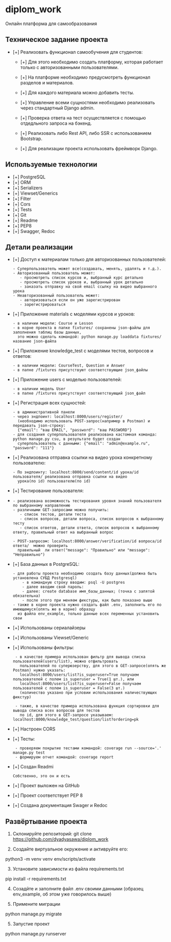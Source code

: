 # diplom_work

Онлайн платформа для самообразования

## Техническое задание проекта

- [+] Реализовать функционал самообучения для студентов:

    - [+] Для этого необходимо создать платформу, которая работает только с авторизованными пользователями.

    - [+] На платформе необходимо предусмотреть функционал разделов и материалов.

    - [+] Для каждого материала можно добавить тесты.

    - [+] Управление всеми сущностями необходимо реализовать через стандартный Django admin.

    - [+] Проверка ответа на тест осуществляется с помощью отдедльного запроса на бэкенд.

    - [+] Реализовать либо Rest API, либо SSR с использованием Bootstrap.

    - [+] Для реализации проекта использовать фреймворк Django.

## Используемые технологии

- [+] PostgreSQL
- [+] ORM
- [+] Serializers
- [+] Viewset/Generics
- [+] Filter
- [+] Cors
- [+] Tests
- [+] Git
- [+] Readme
- [+] PEP8
- [+] Swagger, Redoc

## Детали реализации

- [+] Доступ к материалам только для авторизованных пользователей:

      - Суперпользователь может все(создавать, менять, удалять и т.д.).
      - Авторизованный пользователь может:
         - просмотреть список курсов и, выбранный курс детально
         - просмотреть список уроков и, выбранный урок детально
         - заказать отправку на свой email ссылку на видео выбранного урока
      - Неавторизованный пользователь может:
         - авторизоваться если он уже зарегистрирован
         - зарегистрироваться 

- [+] Приложение materials c моделями курсов и уроков:

      - в наличии модели: Course и Lesson
      - в корне проекта в папке fixtures/ сохранены json-файлы для заполнения таблиц базы данных,
        это можно сделать командой: python manage.py loaddata fixtures/название json-файла

- [+] Приложение knowledge_test с моделями  тестов, вопросов и ответов:

      - в наличии модели: CourseTest, Question и Answer
      - в папке /fixtures присутствуют соответствующие json_файлы

- [+] Приложение users c моделью пользователей:

      - в наличии модель User
      - в папке /fixtures присутствует соответствующий json_файл

- [+] Регистрация всех сущностей:

      - в административной панели
      - через эндпоинт: localhost:8000/users/register/
        (необходимо использовать POST-запрос(например в Postman) и передавать json-строку:
        {"email": "ваш EMAIL", "password": "ваш PASSWORD"}
      - для создания суперпользователя реализована кастомная команда: python manage.py csu, в результате будет создан
        суперпользователь с данными: {"email": "admin@example.ru", "password": "111"}

- [+] Реализована отправка ссылки на видео урока конкретному пользователю:

      - По эндпоинту: localhost:8000/send/content/id урока/id пользователя/ реализована отправка ссылки на видео
        урока(по id) пользователю(по id)

- [+] Тестирование пользователя:
- 
      - реализована возможность тестирования уровня знаний пользователя по выбранному направлению
      - различными GET-запросами можно получить:
         - список тестов, детали теста
         - список вопросов, детали вопроса, список вопросов к выбранному тесту
         - список ответов, детали ответа, список вопросов к выбранному ответу, правильный ответ на выбранный вопрос

      - POST-запросом: localhost:8000/answer/verification/id вопроса/id ответа/  можно проверить
        правильный  ли ответ("message": "Правильно" или "message": "Неправильно") 

- [+] База данных в PostgreSQL:

      - для работы проекта необходимо создать базу данных(должна быть установлена СУБД Postgresql)
          - в командную строку вводим: psql -U postgres
          - далее вводим свой пароль: 
          - далее: create database имя_базы_данных; (точка с запятой обязательна)
          - после этого при меняем фикстуры, как было показано выше
      - также в корне проекта нужно создать файл .env, заполнить его по имеющемуся(опять же в корне) образцу
        из файла env_example, только данные всех переменных установить свои
          

- [+] Использованы сериалайзеры
- [+] Использованы Viewset/Generic
- [+] Использованы фильтры:

       - в качестве примера использован фильтр для вывода списка пользователей(users/list), можно отфильтровать
         пользователей по суперюзерству, для этого в GET-запросе(опять же Postman) нужно указать:
         localhost:8000/users/list?is_superuser=True получаем пользователей с полем is_superuser = True(1 шт.), или
         localhost:8000/users/list?is_superuser=False получаем пользователей с полем is_superuser = False(3 шт.)
         (количество указано при условии использования наличествующих фикстур)
       
       - также, в качестве примера использована функция сортировки для вывода списка всех вопросов для тестов
         по id, для этого в GET-запросе указываем: localhost:8000/knowledge_test/question/list?ordering=pk

- [+] Настроен CORS
- [+] Тесты:

       - проверяем покрытие тестами командой: coverage run --source='.' manage.py test
       - формируем отчет командой: coverage report  

- [+] Создан Readmi

      Собственно, это он и есть

- [+] Проект выложен на GitHub
- [+] Проект соответствует PEP 8
- [+] Создана документация Swager и Redoc

## Развёртывание проекта

1. Склонируйте репозиторий: git clone https://github.com/dyadyasawa/diplom_work

2. Создайте виртуальное окружение и активруйте его:

python3 -m venv venv
env/scripts/activate

3. Установите зависимости из файла requirements.txt

pip install -r requirements.txt

4. Созадйте и заполните файл .env своими данными (образец env_example, об этом уже говорилось выше)

4. Примените миграции

python manage.py migrate 

5. Запустие проект

python manage.py runserver
